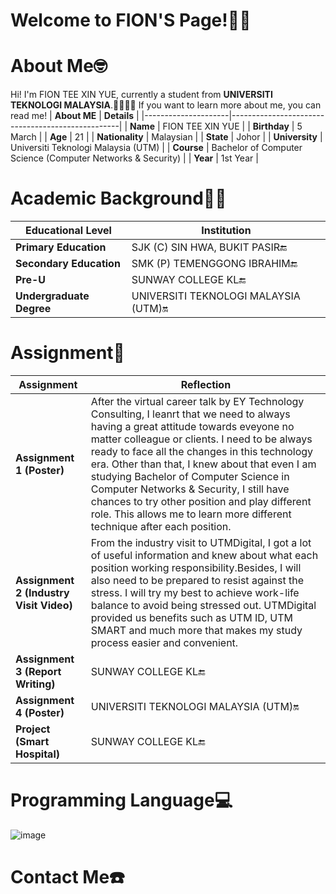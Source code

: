 # Welcome to FION'S Page!👋🏻

# About Me🤓
Hi! I'm FION TEE XIN YUE, currently a student from **UNIVERSITI TEKNOLOGI MALAYSIA**.📖👩🏻‍💻 If you want to learn more about me, you can read me!
| **About ME**           | **Details**                                      |
|---------------------|--------------------------------------------------|
| **Name**           | FION TEE XIN YUE                                      |
| **Birthday**            | 5 March                                               |
| **Age**            | 21                                               |
| **Nationality**    | Malaysian                                       |
| **State**     | Johor                                     |
| **University**     | Universiti Teknologi Malaysia (UTM)                          |
| **Course**         | Bachelor of Computer Science (Computer Networks & Security)             |
| **Year**           | 1st Year                                        |

# Academic Background✍🏻
| **Educational Level**           | **Institution**                                      |
|---------------------|--------------------------------------------------|
| **Primary Education**           | SJK (C) SIN HWA, BUKIT PASIR🔚                                      |
| **Secondary Education**            | SMK (P) TEMENGGONG IBRAHIM🔚                                               |
| **Pre-U**    | SUNWAY COLLEGE KL🔚                                       |
| **Undergraduate Degree**     | UNIVERSITI TEKNOLOGI MALAYSIA (UTM)🔛                                     |

# Assignment📝
| **Assignment**           | **Reflection**                                      |
|---------------------|--------------------------------------------------|
| **Assignment 1 (Poster)**           | After the virtual career talk by EY Technology Consulting, I leanrt that we need to always having a great attitude towards eveyone no matter colleague or clients. I need to be always ready to face all the changes in this technology era. Other than that, I knew about that even I am studying Bachelor of Computer Science in Computer Networks & Security, I still have chances to try other position and play different role. This allows me to learn more different technique after each position.                                        |
| **Assignment 2 (Industry Visit Video)**            | From the industry visit to UTMDigital, I got a lot of useful information and knew about what each position working responsibility.Besides, I will also need to be prepared to resist against the stress. I will try my best to achieve work-life balance to avoid being stressed out. UTMDigital provided us benefits such as UTM ID, UTM SMART and much more that makes my study process easier and convenient.                                                |
| **Assignment 3 (Report Writing)**    | SUNWAY COLLEGE KL🔚                                       |
| **Assignment 4 (Poster)**     | UNIVERSITI TEKNOLOGI MALAYSIA (UTM)🔛                                     |
| **Project (Smart Hospital)**    | SUNWAY COLLEGE KL🔚                                       |

# Programming Language💻
![image](https://github.com/user-attachments/assets/609f5641-91ac-47a6-993a-4ff68016d20f)

# Contact Me☎️
